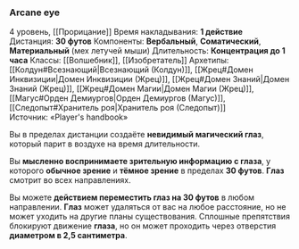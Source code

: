 ### Arcane eye
4 уровень, [[Прорицание]]
Время накладывания: **1 действие**
Дистанция: **30 футов**
Компоненты: **Вербальный**, **Соматический**, **Материальный** (мех летучей мыши)
Длительность: **Концентрация до 1 часа**
Классы: [[Волшебник]], [[Изобретатель]]
Архетипы: [[Колдун#Всезнающий|Всезнающий (Колдун)]], [[Жрец#Домен Инквизиции|Домен Инквизиции (Жрец)]], [[Жрец#Домен Знаний|Домен Знаний (Жрец)]], [[Жрец#Домен Магии|Домен Магии (Жрец)]], [[Магус#Орден Демиургов|Орден Демиургов (Магус)]], [[Следопыт#Хранитель роя|Хранитель роя (Следопыт)]]
Источник: «Player's handbook»

Вы в пределах дистанции создаёте **невидимый магический глаз**, который парит в воздухе на время длительности.

Вы **мысленно воспринимаете зрительную информацию с глаза**, у которого **обычное зрение** и **тёмное зрение** в пределах **30 футов**. **Глаз** смотрит во всех направлениях.

Вы можете **действием переместить глаз на 30 футов** в любом направлении. **Глаз** может удаляться от вас на любое расстояние, но не может уходить на другие планы существования. Сплошные препятствия блокируют движение **глаза**, но он может проходить через отверстия **диаметром в 2,5 сантиметра**.